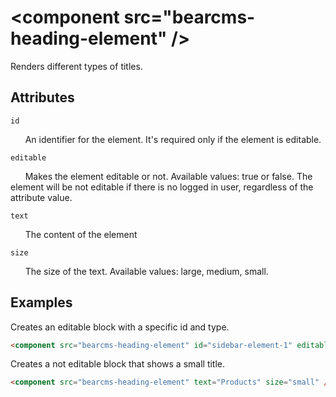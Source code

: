 # &lt;component src="bearcms-heading-element" /&gt;

Renders different types of titles.

## Attributes

`id`

&nbsp;&nbsp;&nbsp;&nbsp;&nbsp;&nbsp;An identifier for the element. It's required only if the element is editable.

`editable`

&nbsp;&nbsp;&nbsp;&nbsp;&nbsp;&nbsp;Makes the element editable or not. Available values: true or false. The element will be not editable if there is no logged in user, regardless of the attribute value.

`text`

&nbsp;&nbsp;&nbsp;&nbsp;&nbsp;&nbsp;The content of the element

`size`

&nbsp;&nbsp;&nbsp;&nbsp;&nbsp;&nbsp;The size of the text. Available values: large, medium, small.

## Examples

Creates an editable block with a specific id and type.

```html
<component src="bearcms-heading-element" id="sidebar-element-1" editable="true" text="Products" />
```

Creates a not editable block that shows a small title.

```html
<component src="bearcms-heading-element" text="Products" size="small" />
```